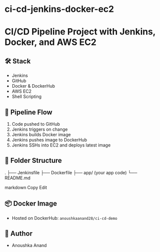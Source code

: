 # ci-cd-jenkins-docker-ec2

# CI/CD Pipeline Project with Jenkins, Docker, and AWS EC2

## 🛠 Stack
- Jenkins
- GitHub
- Docker & DockerHub
- AWS EC2
- Shell Scripting

## 🔁 Pipeline Flow

1. Code pushed to GitHub
2. Jenkins triggers on change
3. Jenkins builds Docker image
4. Jenkins pushes image to DockerHub
5. Jenkins SSHs into EC2 and deploys latest image

## 📂 Folder Structure
. ├── Jenkinsfile ├── Dockerfile ├── app/ (your app code) └── README.md

markdown
Copy
Edit

## 📦 Docker Image
- Hosted on DockerHub: `anoushkaanand28/ci-cd-demo`

## 🧠 Author
- Anoushka Anand